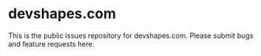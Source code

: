 # devshapes.com

This is the public issues repository for devshapes.com. Please submit bugs and feature requests here.

